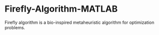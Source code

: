 # Firefly-Algorithm-MATLAB
Firefly algorithm is a bio-inspired metaheuristic algorithm for optimization problems.
